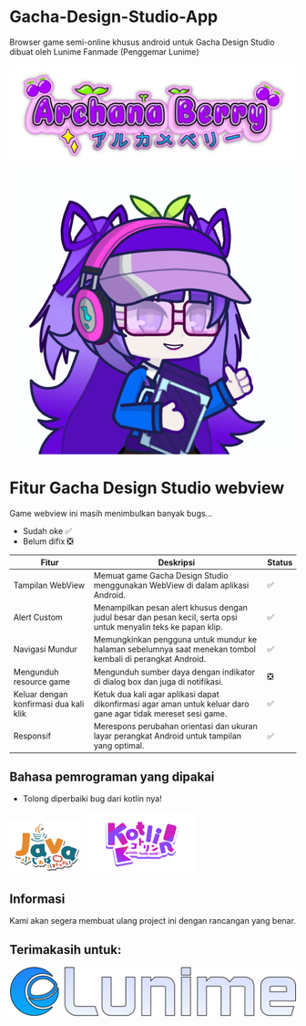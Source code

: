 # Gacha-Design-Studio-App
Browser game semi-online khusus android untuk Gacha Design Studio dibuat oleh Lunime Fanmade (Penggemar Lunime)

![Archana Berry Developer Game](archanaberry/archanaberry.png)
![Gacha Desing Studio](archanaberry/icon.png)

# Fitur Gacha Design Studio webview

Game webview ini masih menimbulkan banyak bugs...
* Sudah oke ✅
* Belum difix ❎

| Fitur                     | Deskripsi                                                                                                        | Status |
|---------------------------|------------------------------------------------------------------------------------------------------------------|--------|
| Tampilan WebView          | Memuat game Gacha Design Studio menggunakan WebView di dalam aplikasi Android.                                  | ✅ |
| Alert Custom              | Menampilkan pesan alert khusus dengan judul besar dan pesan kecil, serta opsi untuk menyalin teks ke papan klip. | ✅ |
| Navigasi Mundur           | Memungkinkan pengguna untuk mundur ke halaman sebelumnya saat menekan tombol kembali di perangkat Android.       | ✅ |
| Mengunduh resource game    | Mengunduh sumber daya dengan indikator di dialog box dan juga di notifikasi.             | ❎ |
| Keluar dengan konfirmasi dua kali klik      | Ketuk dua kali agar aplikasi dapat dikonfirmasi agar aman untuk keluar daro gane agar tidak mereset sesi game.         | ✅ |
| Responsif                 | Merespons perubahan orientasi dan ukuran layar perangkat Android untuk tampilan yang optimal.                   | ✅ |

## Bahasa pemrograman yang dipakai
* Tolong diperbaiki bug dari kotlin nya!
<img src="archanaberry/Java.png" alt="Menggunakan java sebagai program sekunder" width="131.9" height="91.1">
<img src="archanaberry/Kotlin.png" alt="Menggunakan kotlin sebagai program utama" width="192" height="108">

## Informasi 
Kami akan segera membuat ulang project ini dengan rancangan yang benar.

## Terimakasih untuk:
![lunime credits arts (open source but don't forget to remember her :>)](archanaberry/lunime.svg)

